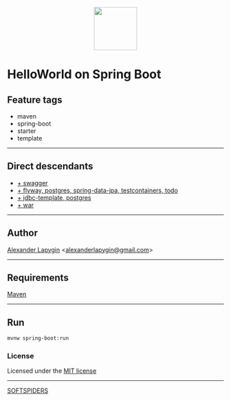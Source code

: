 <div align="center">
    <a href="https://github.com/softspiders/softspiders">
      <img src="https://avatars.githubusercontent.com/u/47006425?v=4"width="100" height="100"/>
    </a>
</div> 

# HelloWorld on Spring Boot


## Feature tags

- maven
- spring-boot
- starter
- template

---

## Direct descendants

- [+ swagger](https://github.com/AlexanderLapygin/spring-boot-swagger#readme)
- [+ flyway, postgres, spring-data-jpa, testcontainers, todo](https://github.com/softspiders/spring-boot-postgres-testcontainers-archunit-restful-swagger-restassured-selenium-hexagonal-todo/tree/spring-boot-psql-testcontainers-todo#readme)
- [+ jdbc-template, postgres](https://github.com/AlexanderLapygin/springboot-jdbctemplate-posgres/tree/main#readme)
- [+ war](https://github.com/AlexanderLapygin/springboot-war-helloworld#readme)

---

## Author

[Alexander Lapygin](https://github.com/AlexanderLapygin) <<alexanderlapygin@gmail.com>>

---

## Requirements

[Maven](https://maven.apache.org/)

---

## Run

```sh
mvnw spring-boot:run
```

### License

Licensed under the [MIT license](./LICENSE)

---

[SOFTSPIDERS](https://github.com/softspiders/softspiders)
